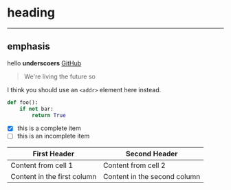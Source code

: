 # heading

---
emphasis
---

hello __underscoers__
[GitHub](http://github.com) <!-- this is for link-->

> We're living the future so <!--this is for blockquote-->

I think you should use an
`<addr>` element here instead. <!-- this is for syntax view-->

<!-- this is for code -->
```python
def foo():
    if not bar:
        return True
```

- [x] this is a complete item
- [ ] this is an incomplete item

<!-- below is table -->
First Header | Second Header
------------ | -------------
Content from cell 1 | Content from cell 2
Content in the first column | Content in the second column



